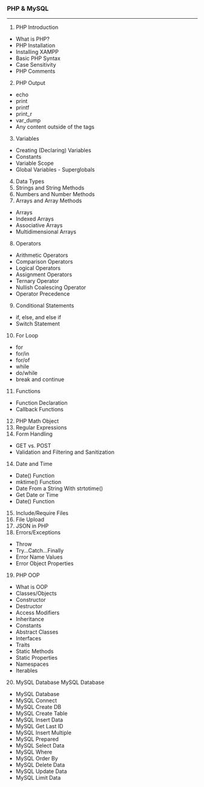 ### PHP & MySQL

---

1. PHP Introduction
  - What is PHP?
  - PHP Installation
  - Installing XAMPP
  - Basic PHP Syntax
  - Case Sensitivity
  - PHP Comments
2. PHP Output
  - echo
  - print
  - printf
  - print_r
  - var_dump
  - Any content outside of the <?php ?> tags
3. Variables
  - Creating (Declaring) Variables
  - Constants
  - Variable Scope
  - Global Variables - Superglobals
4. Data Types
5. Strings and String Methods
6. Numbers and Number Methods
7. Arrays and Array Methods
  - Arrays
  - Indexed Arrays
  - Associative Arrays
  - Multidimensional Arrays
8. Operators
  - Arithmetic Operators
  - Comparison Operators
  - Logical Operators
  - Assignment Operators
  - Ternary Operator
  - Nullish Coalescing Operator
  - Operator Precedence
9. Conditional Statements
  - if, else, and else if
  - Switch Statement
10. For Loop
  - for 
  - for/in
  - for/of
  - while
  - do/while
  - break and continue
11. Functions
  - Function Declaration
  - Callback Functions
12. PHP Math Object
12. Regular Expressions
13. Form Handling
  - GET vs. POST
  - Validation and Filtering and Sanitization
14. Date and Time
  - Date() Function
  - mktime() Function
  - Date From a String With strtotime()
  - Get Date or Time
  - Date() Function
15. Include/Require Files
16. File Upload
17. JSON in PHP
18. Errors/Exceptions
  - Throw
  - Try...Catch...Finally
  - Error Name Values
  - Error Object Properties
19. PHP OOP 
  -  What is OOP
  -  Classes/Objects
  -  Constructor
  -  Destructor
  -  Access Modifiers
  -  Inheritance
  -  Constants
  -  Abstract Classes
  -  Interfaces
  -  Traits
  -  Static Methods
  -  Static Properties
  -  Namespaces
  -  Iterables
20. MySQL Database MySQL Database
  - MySQL Database
  - MySQL Connect
  - MySQL Create DB
  - MySQL Create Table
  - MySQL Insert Data
  - MySQL Get Last ID
  - MySQL Insert Multiple
  - MySQL Prepared
  - MySQL Select Data
  - MySQL Where
  - MySQL Order By
  - MySQL Delete Data
  - MySQL Update Data
  - MySQL Limit Data
